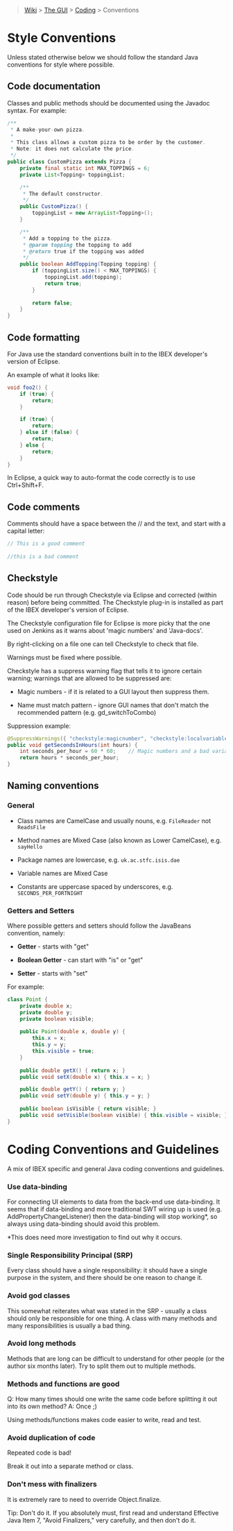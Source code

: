 > [Wiki](Home) > [The GUI](The-GUI) > [Coding](GUI-Coding) > Conventions

# Style Conventions #

Unless stated otherwise below we should follow the standard Java conventions for style where possible.

## Code documentation ##

Classes and public methods should be documented using the Javadoc syntax. For example:

```java
/**
 * A make-your-own pizza.
 *
 * This class allows a custom pizza to be order by the customer.
 * Note: it does not calculate the price.
 */
public class CustomPizza extends Pizza {
    private final static int MAX_TOPPINGS = 6;
    private List<Topping> toppingList;

    /**
     * The default constructor.
     */
    public CustomPizza() {
        toppingList = new ArrayList<Topping>();
    }

    /**
     * Add a topping to the pizza.
     * @param topping the topping to add
     * @return true if the topping was added
     */
    public boolean AddTopping(Topping topping) {
        if (toppingList.size() < MAX_TOPPINGS) {
            toppingList.add(topping);
            return true;
        }
        
        return false;
    }
}
```

## Code formatting ##

For Java use the standard conventions built in to the IBEX developer's version of Eclipse. 

An example of what it looks like:
```java
void foo2() {
    if (true) {
        return;
    }

    if (true) {
        return;
    } else if (false) {
        return;
    } else {
        return;
    }
}
```
In Eclipse, a quick way to auto-format the code correctly is to use Ctrl+Shift+F.

## Code comments ##

Comments should have a space between the // and the text, and start with a capital letter:
```java
// This is a good comment
    
//this is a bad comment
```

## Checkstyle ##

Code should be run through Checkstyle via Eclipse and corrected (within reason) before being committed.
The Checkstyle plug-in is installed as part of the IBEX developer's version of Eclipse.

The Checkstyle configuration file for Eclipse is more picky that the one used on Jenkins as it warns about 'magic numbers' and 'Java-docs'.

By right-clicking on a file one can tell Checkstyle to check that file.

Warnings must be fixed where possible.

Checkstyle has a suppress warning flag that tells it to ignore certain warning; warnings that are allowed to be suppressed are:

* Magic numbers - if it is related to a GUI layout then suppress them.

* Name must match pattern - ignore GUI names that don't match the recommended pattern (e.g. gd_switchToCombo)
    
Suppression example:

```java
@SuppressWarnings({ "checkstyle:magicnumber", "checkstyle:localvariablename" })
public void getSecondsInHours(int hours) {
    int seconds_per_hour = 60 * 60;    // Magic numbers and a bad variable name
    return hours * seconds_per_hour;
}
```
## Naming conventions ##

### General ###

* Class names are CamelCase and usually nouns, e.g. `FileReader` not `ReadsFile`

* Method names are Mixed Case (also known as Lower CamelCase), e.g. `sayHello`

* Package names are lowercase, e.g. `uk.ac.stfc.isis.dae`

* Variable names are Mixed Case

* Constants are uppercase spaced by underscores, e.g. `SECONDS_PER_FORTNIGHT`

### Getters and Setters ###

Where possible getters and setters should follow the JavaBeans convention, namely:

* **Getter** - starts with "get"
    
* **Boolean Getter** - can start with "is" or "get"
    
* **Setter** - starts with "set"

For example:
```java
class Point {
    private double x;
    private double y;
    private boolean visible;
    
    public Point(double x, double y) {
        this.x = x;
        this.y = y;
        this.visible = true;
    }
    
    public double getX() { return x; }
    public void setX(double x) { this.x = x; }

    public double getY() { return y; } 
    public void setY(double y) { this.y = y; }
    
    public boolean isVisible { return visible; }
    public void setVisible(boolean visible) { this.visible = visible; }
}
```    

# Coding Conventions and Guidelines #

A mix of IBEX specific and general Java coding conventions and guidelines.

### Use data-binding ###

For connecting UI elements to data from the back-end use data-binding. 
It seems that if data-binding and more traditional SWT wiring up is used (e.g. AddPropertyChangeListener) then the data-binding will stop working*, so always using data-binding should avoid this problem.

*This does need more investigation to find out why it occurs.

### Single Responsibility Principal (SRP) ###
Every class should have a single responsibility: it should have a single purpose in the system, and there should be one reason to change it.

### Avoid god classes ###
This somewhat reiterates what was stated in the SRP - usually a class should only be responsible for one thing.
A class with many methods and many responsibilities is usually a bad thing.

### Avoid long methods ###
Methods that are long can be difficult to understand for other people (or the author six months later). Try to split them out to multiple methods.

### Methods and functions are good ###
Q: How many times should one write the same code before splitting it out into its own method?
A: Once ;)

Using methods/functions makes code easier to write, read and test.

### Avoid duplication of code ###
Repeated code is bad!

Break it out into a separate method or class.

### Don't mess with finalizers ###
It is extremely rare to need to override Object.finalize.

Tip: Don't do it. If you absolutely must, first read and understand Effective Java Item 7, "Avoid Finalizers," very carefully, and then don't do it.